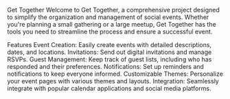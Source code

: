 Get Together
Welcome to Get Together, a comprehensive project designed to simplify the organization and management of social events. Whether you're planning a small gathering or a large meetup, Get Together has the tools you need to streamline the process and ensure a successful event.

Features
Event Creation: Easily create events with detailed descriptions, dates, and locations.
Invitations: Send out digital invitations and manage RSVPs.
Guest Management: Keep track of guest lists, including who has responded and their preferences.
Notifications: Set up reminders and notifications to keep everyone informed.
Customizable Themes: Personalize your event pages with various themes and layouts.
Integration: Seamlessly integrate with popular calendar applications and social media platforms.
